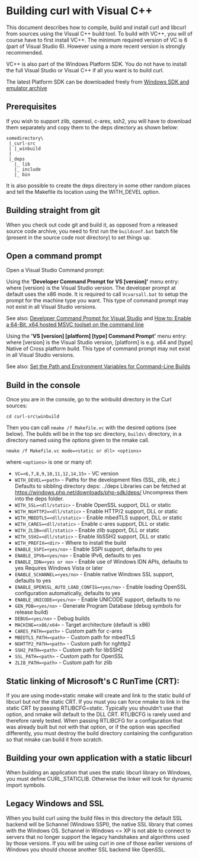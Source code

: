 # Building curl with Visual C++

 This document describes how to compile, build and install curl and libcurl
 from sources using the Visual C++ build tool. To build with VC++, you will of
 course have to first install VC++. The minimum required version of VC is 6
 (part of Visual Studio 6). However using a more recent version is strongly
 recommended.

 VC++ is also part of the Windows Platform SDK. You do not have to install the
 full Visual Studio or Visual C++ if all you want is to build curl.

 The latest Platform SDK can be downloaded freely from [Windows SDK and
 emulator
 archive](https://developer.microsoft.com/en-us/windows/downloads/sdk-archive)

## Prerequisites

 If you wish to support zlib, openssl, c-ares, ssh2, you will have to download
 them separately and copy them to the deps directory as shown below:

    somedirectory\
     |_curl-src
     | |_winbuild
     |
     |_deps
       |_ lib
       |_ include
       |_ bin

 It is also possible to create the deps directory in some other random places
 and tell the Makefile its location using the WITH_DEVEL option.

## Building straight from git

 When you check out code git and build it, as opposed from a released source
 code archive, you need to first run the `buildconf.bat` batch file (present
 in the source code root directory) to set things up.

## Open a command prompt

Open a Visual Studio Command prompt:

 Using the **'Developer Command Prompt for VS [version]'** menu entry: where
 [version} is the Visual Studio version. The developer prompt at default uses
 the x86 mode. It is required to call `Vcvarsall.bat` to setup the prompt for
 the machine type you want. This type of command prompt may not exist in all
 Visual Studio versions.

 See also: [Developer Command Prompt for Visual
 Studio](https://docs.microsoft.com/en-us/dotnet/framework/tools/developer-command-prompt-for-vs)
 and [How to: Enable a 64-Bit, x64 hosted MSVC toolset on the command
 line](https://docs.microsoft.com/en-us/cpp/build/how-to-enable-a-64-bit-visual-cpp-toolset-on-the-command-line)

 Using the **'VS [version] [platform] [type] Command Prompt'** menu entry:
 where [version] is the Visual Studio version, [platform] is e.g. x64 and
 [type] Native of Cross platform build.  This type of command prompt may not
 exist in all Visual Studio versions.

 See also: [Set the Path and Environment Variables for Command-Line Builds](https://msdn.microsoft.com/en-us/library/f2ccy3wt.aspx)

## Build in the console

 Once you are in the console, go to the winbuild directory in the Curl
 sources:

    cd curl-src\winbuild

 Then you can call `nmake /f Makefile.vc` with the desired options (see
 below). The builds will be in the top src directory, `builds\` directory, in
 a directory named using the options given to the nmake call.

    nmake /f Makefile.vc mode=<static or dll> <options>

where `<options>` is one or many of:

 - `VC=<6,7,8,9,10,11,12,14,15>` - VC version
 - `WITH_DEVEL=<path>`           - Paths for the development files (SSL, zlib, etc.)
                                   Defaults to sibbling directory deps: ../deps
                                   Libraries can be fetched at https://windows.php.net/downloads/php-sdk/deps/
                                   Uncompress them into the deps folder.
 - `WITH_SSL=<dll/static>`       - Enable OpenSSL support, DLL or static
 - `WITH_NGHTTP2=<dll/static>`   - Enable HTTP/2 support, DLL or static
 - `WITH_MBEDTLS=<dll/static>`   - Enable mbedTLS support, DLL or static
 - `WITH_CARES=<dll/static>`     - Enable c-ares support, DLL or static
 - `WITH_ZLIB=<dll/static>`      - Enable zlib support, DLL or static
 - `WITH_SSH2=<dll/static>`      - Enable libSSH2 support, DLL or static
 - `WITH_PREFIX=<dir>`           - Where to install the build
 - `ENABLE_SSPI=<yes/no>`        - Enable SSPI support, defaults to yes
 - `ENABLE_IPV6=<yes/no>`        - Enable IPv6, defaults to yes
 - `ENABLE_IDN=<yes or no>`      - Enable use of Windows IDN APIs, defaults to yes
                                   Requires Windows Vista or later
 - `ENABLE_SCHANNEL=<yes/no>`    - Enable native Windows SSL support, defaults to yes
 - `ENABLE_OPENSSL_AUTO_LOAD_CONFIG=<yes/no>`
                                 - Enable loading OpenSSL configuration
                                   automatically, defaults to yes
 - `ENABLE_UNICODE=<yes/no>`     - Enable UNICODE support, defaults to no
 - `GEN_PDB=<yes/no>`            - Generate Program Database (debug symbols for release build)
 - `DEBUG=<yes/no>`              - Debug builds
 - `MACHINE=<x86/x64>`           - Target architecture (default is x86)
 - `CARES_PATH=<path>`           - Custom path for c-ares
 - `MBEDTLS_PATH=<path>`         - Custom path for mbedTLS
 - `NGHTTP2_PATH=<path>`         - Custom path for nghttp2
 - `SSH2_PATH=<path>`            - Custom path for libSSH2
 - `SSL_PATH=<path>`             - Custom path for OpenSSL
 - `ZLIB_PATH=<path>`            - Custom path for zlib

## Static linking of Microsoft's C RunTime (CRT):

 If you are using mode=static nmake will create and link to the static build
 of libcurl but *not* the static CRT. If you must you can force nmake to link
 in the static CRT by passing RTLIBCFG=static. Typically you shouldn't use
 that option, and nmake will default to the DLL CRT. RTLIBCFG is rarely used
 and therefore rarely tested. When passing RTLIBCFG for a configuration that
 was already built but not with that option, or if the option was specified
 differently, you must destroy the build directory containing the
 configuration so that nmake can build it from scratch.

## Building your own application with a static libcurl

 When building an application that uses the static libcurl library on Windows,
 you must define CURL_STATICLIB. Otherwise the linker will look for dynamic
 import symbols.

## Legacy Windows and SSL

 When you build curl using the build files in this directory the default SSL
 backend will be Schannel (Windows SSPI), the native SSL library that comes
 with the Windows OS. Schannel in Windows <= XP is not able to connect to
 servers that no longer support the legacy handshakes and algorithms used by
 those versions. If you will be using curl in one of those earlier versions of
 Windows you should choose another SSL backend like OpenSSL.
